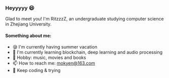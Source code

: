 ### Heyyyyy 😆
Glad to meet you! I'm RitzzzZ, an undergraduate studying computer science in Zhejiang University.  

#### Something about me:  
- 😪 I'm currently having summer vacation
- 📖 I'm currently learning blockchain, deep learning and audio processing
- 🎵 Hobby: music, movies and books
- 📫 How to reach me: mokyen@163.com
- 🍰 Keep coding & trying 

<!--
**RitzzzZ2021/RitzzzZ2021** is a ✨ _special_ ✨ repository because its `README.md` (this file) appears on your GitHub profile.

Here are some ideas to get you started:

- 🔭 I’m currently working on ...
- 🌱 I’m currently learning ...
- 👯 I’m looking to collaborate on ...
- 🤔 I’m looking for help with ...
- 💬 Ask me about ...
- 📫 How to reach me: ...
- 😄 Pronouns: ...
- ⚡ Fun fact: ...
-->
